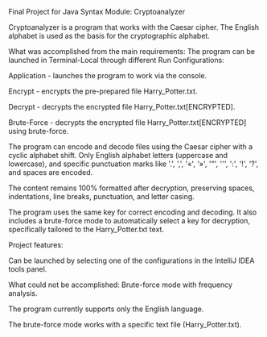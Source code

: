 Final Project for Java Syntax Module: Cryptoanalyzer

Cryptoanalyzer is a program that works with the Caesar cipher. The English alphabet is used as the basis for the cryptographic alphabet.

What was accomplished from the main requirements:
The program can be launched in Terminal-Local through different Run Configurations:

Application - launches the program to work via the console.

Encrypt - encrypts the pre-prepared file Harry_Potter.txt.

Decrypt - decrypts the encrypted file Harry_Potter.txt[ENCRYPTED].

Brute-Force - decrypts the encrypted file Harry_Potter.txt[ENCRYPTED] using brute-force.

The program can encode and decode files using the Caesar cipher with a cyclic alphabet shift. Only English alphabet letters (uppercase and lowercase), and specific punctuation marks like '.', ',', '«', '»', '"', ''', ':', '!', '?', and spaces are encoded.

The content remains 100% formatted after decryption, preserving spaces, indentations, line breaks, punctuation, and letter casing.

The program uses the same key for correct encoding and decoding. It also includes a brute-force mode to automatically select a key for decryption, specifically tailored to the Harry_Potter.txt text.

Project features:

Can be launched by selecting one of the configurations in the IntelliJ IDEA tools panel.

What could not be accomplished:
Brute-force mode with frequency analysis.

The program currently supports only the English language.

The brute-force mode works with a specific text file (Harry_Potter.txt).
